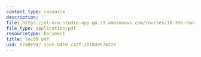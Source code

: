 ```yaml
---
content_type: resource
description: ''
file: https://ol-ocw-studio-app-qa.s3.amazonaws.com/courses/18-366-random-walks-and-diffusion-fall-2006/e7a8e94751e58410c42f2b1849576228_lec09.pdf
file_type: application/pdf
resourcetype: Document
title: lec09.pdf
uid: e7a8e947-51e5-8410-c42f-2b1849576228
---
```

